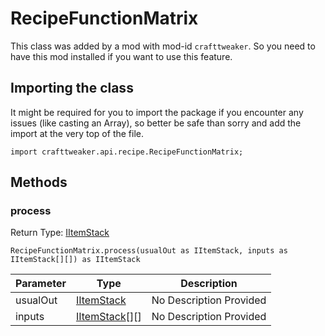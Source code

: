 # RecipeFunctionMatrix

This class was added by a mod with mod-id `crafttweaker`. So you need to have this mod installed if you want to use this feature.

## Importing the class

It might be required for you to import the package if you encounter any issues (like casting an Array), so better be safe than sorry and add the import at the very top of the file.
```zenscript
import crafttweaker.api.recipe.RecipeFunctionMatrix;
```


## Methods

### process

Return Type: [IItemStack](/vanilla/api/items/IItemStack)

```zenscript
RecipeFunctionMatrix.process(usualOut as IItemStack, inputs as IItemStack[][]) as IItemStack
```
| Parameter | Type | Description |
|-----------|------|-------------|
| usualOut | [IItemStack](/vanilla/api/items/IItemStack) | No Description Provided |
| inputs | [IItemStack](/vanilla/api/items/IItemStack)[][] | No Description Provided |


